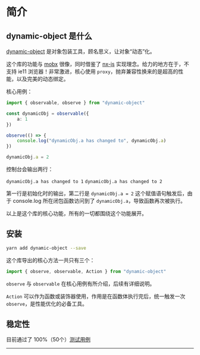 # 简介

## dynamic-object 是什么

[dynamic-object](https://github.com/ascoders/dynamic-object) 是对象包装工具，顾名思义，让对象“动态”化。

这个库的功能与 [mobx](https://github.com/mobxjs/mobx) 很像，同时借鉴了 [nx-js](https://github.com/nx-js/observer-util) 实现理念。给力的地方在于，不支持 ie11 浏览器！非常激进，核心使用 `proxy`，抛弃兼容性换来的是超高的性能，以及完美的动态绑定。

核心用例：

```typescript
import { observable, observe } from "dynamic-object"

const dynamicObj = observable({
    a: 1
})

observe(() => {
    console.log("dynamicObj.a has changed to", dynamicObj.a) 
})

dynamicObj.a = 2
```

控制台会输出两行：

`dynamicObj.a has changed to 1`
`dynamicObj.a has changed to 2`

第一行是初始化时的输出，第二行是 `dynamicObj.a = 2` 这个赋值语句触发后，由于 console.log 所在闭包函数访问到了 `dynamicObj.a`，导致函数再次被执行。

以上是这个库的核心功能，所有的一切都围绕这个功能展开。

## 安装

```bash
yarn add dynamic-object --save
```

这个库导出的核心方法一共只有三个：

```typescript
import { observe, observable, Action } from "dynamic-object"
```

`observe` 与 `observable` 在核心用例有所介绍，后续有详细说明。

`Action` 可以作为函数或装饰器使用，作用是在函数体执行完后，统一触发一次 `observe`，是性能优化的必备工具。

## 稳定性

目前通过了 100%（50个）[测试用例](https://github.com/ascoders/dynamic-object/blob/master/src/main.test.ts)

---